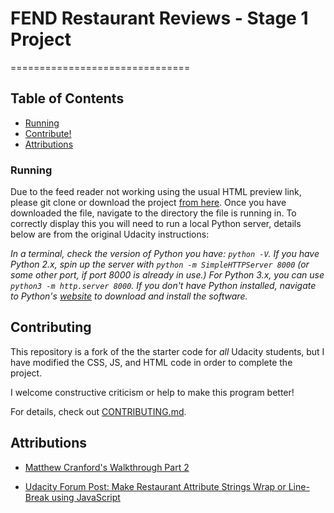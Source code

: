 # FEND Restaurant Reviews - Stage 1 Project
===============================
## Table of Contents

* [Running](#running)
* [Contribute!](#contributing)
* [Attributions](#attributions)


### Running

Due to the feed reader not working using the usual HTML preview link, please git clone or download the project [from here](https://github.com/RobGoelz/mws-restaurant-stage-1). Once you have downloaded the file, navigate to the directory the file is running in. To correctly display this you will need to run a local Python server, details below are from the original Udacity instructions:

_In a terminal, check the version of Python you have: `python -V`. If you have Python 2.x, spin up the server with `python -m SimpleHTTPServer 8000` (or some other port, if port 8000 is already in use.) For Python 3.x, you can use `python3 -m http.server 8000`. If you don't have Python installed, navigate to Python's [website](https://www.python.org/) to download and install the software._

## Contributing

This repository is a fork of the the starter code for _all_ Udacity students, but I have modified the CSS, JS, and HTML code in order to complete the project.

I welcome constructive criticism or help to make this program better!

For details, check out [CONTRIBUTING.md](CONTRIBUTING.md).

## Attributions
* [Matthew Cranford's Walkthrough Part 2](https://matthewcranford.com/restaurant-reviews-app-walkthrough-part-2-responsiveness/)

* [Udacity Forum Post: Make Restaurant Attribute Strings Wrap or Line-Break using JavaScript](https://discussions.udacity.com/t/p5-how-to-make-restaurant-attribute-strings-wrap-or-line-break-using-javascript/861307)

<!-- * [Benjamin Cunningham's Medium Post on Testing with Jasmine](https://medium.com/letsboot/testing-javascript-with-jasmine-basics-48efe03cf973) -->
